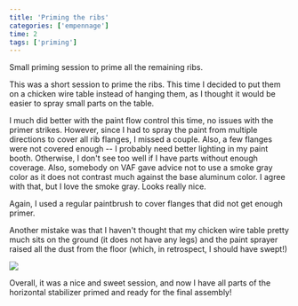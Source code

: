 ```yaml
---
title: 'Priming the ribs'
categories: ['empennage']
time: 2
tags: ['priming']
---
```


Small priming session to prime all the remaining ribs.

<!-- more -->

This was a short session to prime the ribs. This time I decided to put them on a chicken wire table instead of hanging them, as I thought it would be easier to spray small parts on the table. 


I much did better with the paint flow control this time, no issues with the primer strikes. However, since I had to spray the paint from multiple directions to cover all rib flanges, I missed a couple. Also, a few flanges were not covered enough -- I probably need better lighting in my paint booth. Otherwise, I don't see too well if I have parts without enough coverage. Also, somebody on VAF gave advice not to use a smoke gray color as it does not contrast much against the base aluminum color. I agree with that, but I love the smoke gray. Looks really nice.

Again, I used a regular paintbrush to cover flanges that did not get enough primer.

Another mistake was that I haven't thought that my chicken wire table pretty much sits on the ground (it does not have any legs) and the paint sprayer raised all the dust from the floor (which, in retrospect, I should have swept!)

![](0-parts-sprayed.jpeg)

Overall, it was a nice and sweet session, and now I have all parts of the horizontal stabilizer primed and ready for the final assembly!